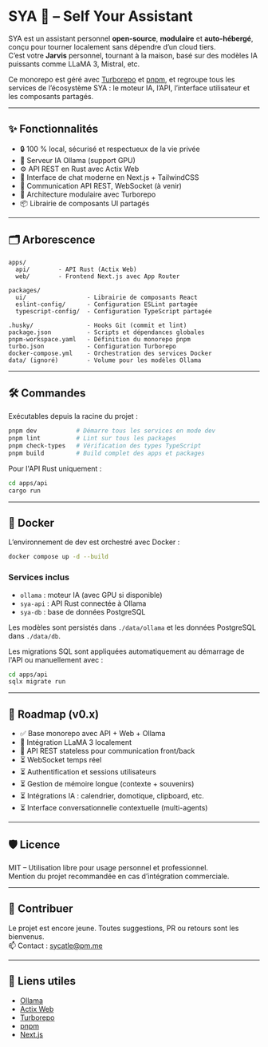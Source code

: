 # SYA 🧠 – Self Your Assistant

SYA est un assistant personnel **open-source**, **modulaire** et **auto-hébergé**, conçu pour tourner localement sans dépendre d’un cloud tiers.  
C’est votre **Jarvis** personnel, tournant à la maison, basé sur des modèles IA puissants comme LLaMA 3, Mistral, etc.

Ce monorepo est géré avec [Turborepo](https://turbo.build/) et [pnpm](https://pnpm.io/), et regroupe tous les services de l’écosystème SYA : le moteur IA, l’API, l’interface utilisateur et les composants partagés.

---

## ✨ Fonctionnalités

- 🔒 100 % local, sécurisé et respectueux de la vie privée
- 🧠 Serveur IA Ollama (support GPU)
- ⚙️ API REST en Rust avec Actix Web
- 💬 Interface de chat moderne en Next.js + TailwindCSS
- 🔄 Communication API REST, WebSocket (à venir)
- 🧩 Architecture modulaire avec Turborepo
- 📦 Librairie de composants UI partagés

---

## 🗂️ Arborescence

```
apps/
  api/        - API Rust (Actix Web)
  web/        - Frontend Next.js avec App Router

packages/
  ui/                 - Librairie de composants React
  eslint-config/      - Configuration ESLint partagée
  typescript-config/  - Configuration TypeScript partagée

.husky/               - Hooks Git (commit et lint)
package.json          - Scripts et dépendances globales
pnpm-workspace.yaml   - Définition du monorepo pnpm
turbo.json            - Configuration Turborepo
docker-compose.yml    - Orchestration des services Docker
data/ (ignoré)        - Volume pour les modèles Ollama
```

---

## 🛠️ Commandes

Exécutables depuis la racine du projet :

```bash
pnpm dev           # Démarre tous les services en mode dev
pnpm lint          # Lint sur tous les packages
pnpm check-types   # Vérification des types TypeScript
pnpm build         # Build complet des apps et packages
```

Pour l'API Rust uniquement :

```bash
cd apps/api
cargo run
```

---

## 🐳 Docker

L’environnement de dev est orchestré avec Docker :

```bash
docker compose up -d --build
```

### Services inclus

- `ollama` : moteur IA (avec GPU si disponible)
- `sya-api` : API Rust connectée à Ollama
- `sya-db` : base de données PostgreSQL

Les modèles sont persistés dans `./data/ollama` et les données PostgreSQL dans `./data/db`.

Les migrations SQL sont appliquées automatiquement au démarrage de l'API ou manuellement avec :

```bash
cd apps/api
sqlx migrate run
```

---

## 📅 Roadmap (v0.x)

- ✅ Base monorepo avec API + Web + Ollama
- 🧠 Intégration LLaMA 3 localement
- 🧪 API REST stateless pour communication front/back
- ⏳ WebSocket temps réel
- ⏳ Authentification et sessions utilisateurs
- ⏳ Gestion de mémoire longue (contexte + souvenirs)
- ⏳ Intégrations IA : calendrier, domotique, clipboard, etc.
- ⏳ Interface conversationnelle contextuelle (multi-agents)

---

## 🛡️ Licence

MIT – Utilisation libre pour usage personnel et professionnel.  
Mention du projet recommandée en cas d’intégration commerciale.

---

## 🤝 Contribuer

Le projet est encore jeune. Toutes suggestions, PR ou retours sont les bienvenus.  
📫 Contact : [sycatle@pm.me](mailto:sycatle@pm.me)

---

## 🔗 Liens utiles

- [Ollama](https://ollama.com)
- [Actix Web](https://actix.rs/)
- [Turborepo](https://turbo.build/)
- [pnpm](https://pnpm.io/)
- [Next.js](https://nextjs.org/)
